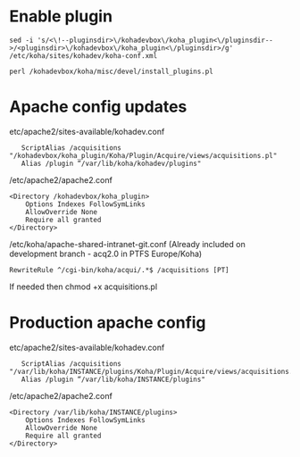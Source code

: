 # Enable plugin
```
sed -i 's/<\!--pluginsdir>\/kohadevbox\/koha_plugin<\/pluginsdir-->/<pluginsdir>\/kohadevbox\/koha_plugin<\/pluginsdir>/g' /etc/koha/sites/kohadev/koha-conf.xml
```

```
perl /kohadevbox/koha/misc/devel/install_plugins.pl
```

# Apache config updates

etc/apache2/sites-available/kohadev.conf
```
   ScriptAlias /acquisitions "/kohadevbox/koha_plugin/Koha/Plugin/Acquire/views/acquisitions.pl"
   Alias /plugin “/var/lib/koha/kohadev/plugins"
```

/etc/apache2/apache2.conf
```
<Directory /kohadevbox/koha_plugin>
    Options Indexes FollowSymLinks
    AllowOverride None
    Require all granted
</Directory>
```

/etc/koha/apache-shared-intranet-git.conf
(Already included on development branch - acq2.0 in PTFS Europe/Koha)
```
RewriteRule ^/cgi-bin/koha/acqui/.*$ /acquisitions [PT]
```

If needed then chmod +x acquisitions.pl

# Production apache config
etc/apache2/sites-available/kohadev.conf
```
   ScriptAlias /acquisitions "/var/lib/koha/INSTANCE/plugins/Koha/Plugin/Acquire/views/acquisitions.pl"
   Alias /plugin “/var/lib/koha/INSTANCE/plugins"
```

/etc/apache2/apache2.conf
```
<Directory /var/lib/koha/INSTANCE/plugins>
    Options Indexes FollowSymLinks
    AllowOverride None
    Require all granted
</Directory>
```